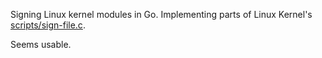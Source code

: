 
Signing Linux kernel modules in Go. Implementing parts of Linux
Kernel's [scripts/sign-file.c](https://git.kernel.org/pub/scm/linux/kernel/git/torvalds/linux.git/tree/scripts/sign-file.c).

Seems usable.
